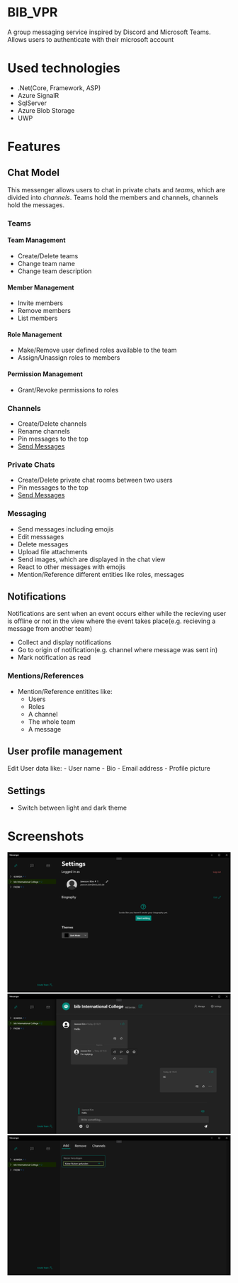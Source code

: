 # BIB_VPR

A group messaging service inspired by Discord and Microsoft Teams. Allows users
to authenticate with their microsoft account

# Used technologies

- .Net(Core, Framework, ASP)
- Azure SignalR
- SqlServer
- Azure Blob Storage
- UWP

# Features

## Chat Model

This messenger allows users to chat in private chats and _teams_, which are
divided into _channels_. Teams hold the members and channels, channels hold the
messages.

### Teams

#### Team Management

- Create/Delete teams
- Change team name
- Change team description

#### Member Management

- Invite members
- Remove members
- List members

#### Role Management

- Make/Remove user defined roles available to the team
- Assign/Unassign roles to members

#### Permission Management

- Grant/Revoke permissions to roles

### Channels

- Create/Delete channels
- Rename channels
- Pin messages to the top
- [Send Messages](###messaging)

### Private Chats

- Create/Delete private chat rooms between two users
- Pin messages to the top
- [Send Messages](###messaging)

### Messaging

- Send messages including emojis
- Edit messsages
- Delete messages
- Upload file attachments
- Send images, which are displayed in the chat view
- React to other messages with emojis
- Mention/Reference different entities like roles, messages

## Notifications

Notifications are sent when an event occurs either while the recieving user is
offline or not in the view where the event takes place(e.g. recieving a message
from another team)

- Collect and display notifications
- Go to origin of notification(e.g. channel where message was sent in)
- Mark notification as read

### Mentions/References

- Mention/Reference entitites like:
  - Users
  - Roles
  - A channel
  - The whole team
  - A message

## User profile management

Edit User data like: - User name - Bio - Email address - Profile picture

## Settings

- Switch between light and dark theme

# Screenshots

![](docs/MicrosoftTeams-image.png) ![](docs/MicrosoftTeams-image1.png)
![](docs/MicrosoftTeams-image2.png)
